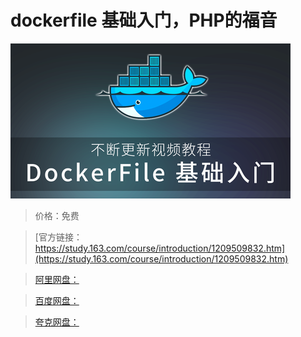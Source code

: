 # dockerfile 基础入门，PHP的福音

![img](../../../assets/study163/free/3da514eea0b546c582be5061a999529d.png)

> 价格：免费

> [官方链接：https://study.163.com/course/introduction/1209509832.htm](https://study.163.com/course/introduction/1209509832.htm)

> [阿里网盘：]()

> [百度网盘：]()

> [夸克网盘：]()
